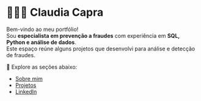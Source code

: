 # 👩🏻‍💻 Claudia Capra

Bem-vindo ao meu portfólio!  
Sou **especialista em prevenção a fraudes** com experiência em **SQL, Python e análise de dados**.  
Este espaço reúne alguns projetos que desenvolvi para análise e detecção de fraudes.

🔗 Explore as seções abaixo:
- [Sobre mim](about.md)
- [Projetos](projects.md)
- [LinkedIn](https://https://www.linkedin.com/in/claudiacapra/) 

